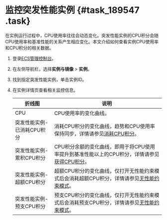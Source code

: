 # 监控突发性能实例 {#task_189547 .task}

在实例运行过程中，CPU使用率往往会动态变化。突发性能实例的CPU积分会随CPU使用率和基准性能的关系产生相应变化。本文介绍如何查看实例CPU使用率和CPU积分的相关数据。

1.  登录[ECS管理控制台](https://ecs.console.aliyun.com)。
2.  在左侧导航栏，选择**实例与镜像** \> **实例**。
3.  找到指定突发性能实例，单击实例ID。
4.  在实例详情页查看相关监控信息。 

    |折线图|说明|
    |---|--|
    |CPU|CPU使用率的变化曲线。|
    |突发性能实例-已消耗CPU积分|消耗CPU积分的变化曲线，趋势和CPU使用率保持同步，详情请参见[消耗CPU积分](cn.zh-CN/实例/选择实例规格/突发型/什么是突发性能实例.md#section_1wo_8vj_2yd)。|
    |突发性能实例-累积CPU积分|CPU积分余额的变化曲线，即用于将CPU使用率提升到基准性能以上的CPU积分，详情请参见[获得CPU积分](cn.zh-CN/实例/选择实例规格/突发型/什么是突发性能实例.md#section_h4n_jgr_6b4)。|
    |突发性能实例-超额CPU积分|超额CPU积分的变化曲线，仅打开无性能约束模式后会消耗超额CPU积分，详情请参见[无性能约束模式](cn.zh-CN/实例/选择实例规格/突发型/什么是突发性能实例.md#section_i6c_2kn_y5s)。|
    |突发性能实例-预支CPU积分|预支CPU积分的变化曲线，仅打开无性能约束模式后会消耗预支CPU积分，详情请参见[无性能约束模式](cn.zh-CN/实例/选择实例规格/突发型/什么是突发性能实例.md#section_i6c_2kn_y5s)。|


